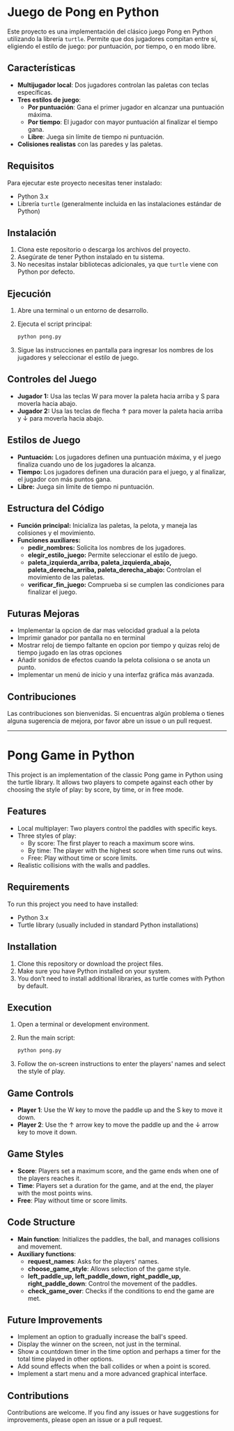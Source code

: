 
# Juego de Pong en Python

Este proyecto es una implementación del clásico juego Pong en Python utilizando la librería `turtle`. Permite que dos jugadores compitan entre sí, eligiendo el estilo de juego: por puntuación, por tiempo, o en modo libre.

## Características

- **Multijugador local**: Dos jugadores controlan las paletas con teclas específicas.
- **Tres estilos de juego**:
  - **Por puntuación**: Gana el primer jugador en alcanzar una puntuación máxima.
  - **Por tiempo**: El jugador con mayor puntuación al finalizar el tiempo gana.
  - **Libre**: Juega sin límite de tiempo ni puntuación.
- **Colisiones realistas** con las paredes y las paletas.

## Requisitos

Para ejecutar este proyecto necesitas tener instalado:

- Python 3.x
- Librería `turtle` (generalmente incluida en las instalaciones estándar de Python)

## Instalación

1. Clona este repositorio o descarga los archivos del proyecto.
2. Asegúrate de tener Python instalado en tu sistema.
3. No necesitas instalar bibliotecas adicionales, ya que `turtle` viene con Python por defecto.

## Ejecución

1. Abre una terminal o un entorno de desarrollo.
2. Ejecuta el script principal:

   ```bash
   python pong.py
   ```

3. Sigue las instrucciones en pantalla para ingresar los nombres de los jugadores y seleccionar el estilo de juego.


## Controles del Juego
   * **Jugador 1:** Usa las teclas W para mover la paleta hacia arriba y S para moverla hacia abajo.
   * **Jugador 2:** Usa las teclas de flecha ↑ para mover la paleta hacia arriba y ↓ para moverla hacia abajo.

## Estilos de Juego
   * **Puntuación:** Los jugadores definen una puntuación máxima, y el juego finaliza cuando uno de los jugadores la alcanza.
   * **Tiempo:** Los jugadores definen una duración para el juego, y al finalizar, el jugador con más puntos gana.
   * **Libre:** Juega sin límite de tiempo ni puntuación.

## Estructura del Código
   * **Función principal:** Inicializa las paletas, la pelota, y maneja las colisiones y el movimiento.
   * **Funciones auxiliares:**
       * **pedir_nombres:** Solicita los nombres de los jugadores.
       * **elegir_estilo_juego:** Permite seleccionar el estilo de juego.
       * **paleta_izquierda_arriba, paleta_izquierda_abajo, paleta_derecha_arriba, paleta_derecha_abajo:** Controlan el movimiento de las paletas.
       * **verificar_fin_juego:** Comprueba si se cumplen las condiciones para finalizar el juego.

## Futuras Mejoras
   * Implementar la opcion de dar mas velocidad gradual a la pelota
   * Imprimir ganador por pantalla no en terminal
   * Mostrar reloj de tiempo faltante en opcion por tiempo y quizas reloj de tiempo jugado en las otras opciones
   * Añadir sonidos de efectos cuando la pelota colisiona o se anota un punto.
   * Implementar un menú de inicio y una interfaz gráfica más avanzada.
   
## Contribuciones
Las contribuciones son bienvenidas. Si encuentras algún problema o tienes alguna sugerencia de mejora, por favor abre un issue o un pull request.

---

# Pong Game in Python

This project is an implementation of the classic Pong game in Python using the turtle library. It allows two players to compete against each other by choosing the style of play: by score, by time, or in free mode.

## Features

- Local multiplayer: Two players control the paddles with specific keys.
- Three styles of play:
  - By score: The first player to reach a maximum score wins.
  - By time: The player with the highest score when time runs out wins.
  - Free: Play without time or score limits.
- Realistic collisions with the walls and paddles.

## Requirements

To run this project you need to have installed:

- Python 3.x
- Turtle library (usually included in standard Python installations)

## Installation

1. Clone this repository or download the project files.
2. Make sure you have Python installed on your system.
3. You don’t need to install additional libraries, as turtle comes with Python by default.

## Execution

1. Open a terminal or development environment.
2. Run the main script:

   ```bash
   python pong.py
   ```

3. Follow the on-screen instructions to enter the players' names and select the style of play.
## Game Controls
* **Player 1**: Use the W key to move the paddle up and the S key to move it down.
* **Player 2**: Use the ↑ arrow key to move the paddle up and the ↓ arrow key to move it down.

## Game Styles
* **Score**: Players set a maximum score, and the game ends when one of the players reaches it.
* **Time**: Players set a duration for the game, and at the end, the player with the most points wins.
* **Free**: Play without time or score limits.

## Code Structure
* **Main function**: Initializes the paddles, the ball, and manages collisions and movement.
* **Auxiliary functions**: 
  * **request_names**: Asks for the players' names.
  * **choose_game_style**: Allows selection of the game style.
  * **left_paddle_up, left_paddle_down, right_paddle_up, right_paddle_down**: Control the movement of the paddles.
  * **check_game_over**: Checks if the conditions to end the game are met.

## Future Improvements
* Implement an option to gradually increase the ball's speed.
* Display the winner on the screen, not just in the terminal.
* Show a countdown timer in the time option and perhaps a timer for the total time played in other options.
* Add sound effects when the ball collides or when a point is scored.
* Implement a start menu and a more advanced graphical interface.

## Contributions
Contributions are welcome. If you find any issues or have suggestions for improvements, please open an issue or a pull request.

